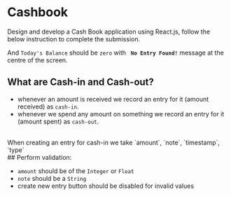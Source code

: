 # Cashbook
Design and develop a Cash Book application using React.js, follow the below instruction to complete the submission.
<br>

And `Today's Balance` should be `zero` with **` No Entry Found!`** message at the centre of the screen.
<br>
## What are Cash-in and Cash-out?

* whenever an amount is received we record an entry for it (amount received) as `cash-in`.
* whenever we spend any amount on something we record an entry for it (amount spent) as `cash-out`.

<br>
When creating an entry for cash-in we take `amount`, `note`, `timestamp`, `type`
<br>
## Perform validation:

* `amount` should be of the `Integer` or `Float`
* `note` should be a `String`
* create new entry button should be disabled for invalid values
<br>

